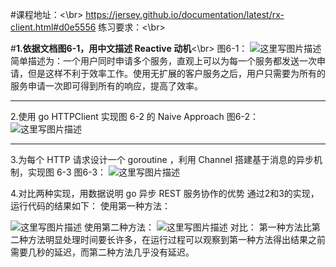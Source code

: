 #课程地址：<\br>
https://jersey.github.io/documentation/latest/rx-client.html#d0e5556
练习要求：<\br>

#**1.依据文档图6-1，用中文描述 Reactive 动机**<\br>
图6-1：
![这里写图片描述](http://img.blog.csdn.net/20180103134259242?watermark/2/text/aHR0cDovL2Jsb2cuY3Nkbi5uZXQvcXFfMzY4MTY5MTI=/font/5a6L5L2T/fontsize/400/fill/I0JBQkFCMA==/dissolve/70/gravity/SouthEast)
简单描述为：一个用户同时申请多个服务，直观上可以为每一个服务都发送一次申请，但是这样不利于效率工作。使用无扩展的客户服务之后，用户只需要为所有的服务申请一次即可得到所有的响应，提高了效率。

---------------------------------------------------
2.使用 go HTTPClient 实现图 6-2 的 Naive Approach
图6-2：
![这里写图片描述](http://img.blog.csdn.net/20180103134734002?watermark/2/text/aHR0cDovL2Jsb2cuY3Nkbi5uZXQvcXFfMzY4MTY5MTI=/font/5a6L5L2T/fontsize/400/fill/I0JBQkFCMA==/dissolve/70/gravity/SouthEast)

------------------------------
3.为每个 HTTP 请求设计一个 goroutine ，利用 Channel 搭建基于消息的异步机制，实现图 6-3
图6-3：
![这里写图片描述](http://img.blog.csdn.net/20180103134839227?watermark/2/text/aHR0cDovL2Jsb2cuY3Nkbi5uZXQvcXFfMzY4MTY5MTI=/font/5a6L5L2T/fontsize/400/fill/I0JBQkFCMA==/dissolve/70/gravity/SouthEast)

4.对比两种实现，用数据说明 go 异步 REST 服务协作的优势
通过2和3的实现，运行代码的结果如下：
使用第一种方法：

![这里写图片描述](http://img.blog.csdn.net/20180103135819738?watermark/2/text/aHR0cDovL2Jsb2cuY3Nkbi5uZXQvcXFfMzY4MTY5MTI=/font/5a6L5L2T/fontsize/400/fill/I0JBQkFCMA==/dissolve/70/gravity/SouthEast)
使用第二种方法：
![这里写图片描述](http://img.blog.csdn.net/20180103135844851?watermark/2/text/aHR0cDovL2Jsb2cuY3Nkbi5uZXQvcXFfMzY4MTY5MTI=/font/5a6L5L2T/fontsize/400/fill/I0JBQkFCMA==/dissolve/70/gravity/SouthEast)
对比：
第一种方法比第二种方法明显处理时间要长许多，在运行过程可以观察到第一种方法得出结果之前需要几秒的延迟，而第二种方法几乎没有延迟。
